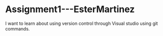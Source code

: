 # Assignment1---EsterMartinez

I want to learn about using version control through Visual studio using git commands. 
